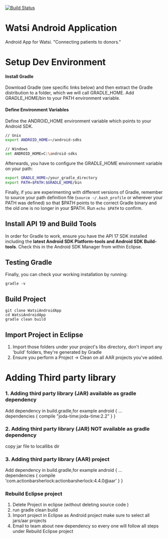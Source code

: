 [![Build Status](https://travis-ci.org/rutvijkumarshah/WatsiAndroidApp.svg?branch=master)](https://travis-ci.org/rutvijkumarshah/WatsiAndroidApp)

Watsi Android Application
===============

Android App for Watsi. "Connecting patients to donors."


# Setup Dev Environment

#### Install Gradle
Download Gradle (see specific links below) and then extract the Gradle distribution to a folder, which we will call GRADLE_HOME. Add GRADLE_HOME/bin to your PATH environment variable.

#### Define Environment Variables

Define the ANDROID_HOME environment variable which points to your Android SDK.

```bash
// Unix
export ANDROID_HOME=~/android-sdks

// Windows
set ANDROID_HOME=C:\android-sdks
```

Afterwards, you have to configure the GRADLE_HOME environment variable on your path:

```bash
export GRADLE_HOME=/your_gradle_directory
export PATH=$PATH:$GRADLE_HOME/bin
```

Finally, if you are experimenting with different versions of Gradle, remember to source your path definition file (`source ~/.bash_profile` or wherever your PATH was defined) so that $PATH points to the correct Gradle binary and the old one is no longer in your $PATH. Run `echo $PATH` to confirm.

## Install API 19 and Build Tools

In order for Gradle to work, ensure you have the API 17 SDK installed including the **latest Android SDK Platform-tools and Android SDK Build-tools**. Check this in the Android SDK Manager from within Eclipse. 

## Testing Gradle

Finally, you can check your working installation by running:

```
gradle -v
```

## Build Project
```
git clone WatsiAndroidApp
cd WatsiAndroidApp
gradle clean build
```

## Import Project in Eclipse
1. Import those folders under your project's libs directory, don't import any 'build' folders, they're generated by Gradle
2. Ensure you perform a Project -> Clean on all AAR projects you've added. 



# Adding Third party library

### 1. Adding third party library (JAR) available as gradle dependency
Add dependency in build.gradle,for example
android {
	...   
  dependencies {
          compile "joda-time:joda-time:2.2"
  }
}

### 2. Adding third party library (JAR) NOT available as gradle dependency
copy jar file to locallibs dir

### 3. Adding third party library (AAR) project
Add dependency in build.gradle,for example
android {
	...   
  dependencies {
        compile 'com.actionbarsherlock:actionbarsherlock:4.4.0@aar'
  }
}

### Rebuild Eclipse project
1. Delete Project in eclipse (without deleting source code )
2. run gradle clean build
3. Import project in Eclipse as Android project make sure to select all jars/aar projects
4. Email to team about new dependency so every one will follow all steps under Rebuild Eclipse project